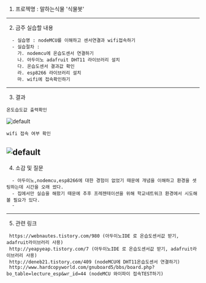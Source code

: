 1. 프로젝명 : 말하는식물 '식물봇'
---------------------------------

2. 금주 실습할 내용
```
  - 실습명 : nodeMCU를 이해하고 센서연결과 wifi접속하기
  - 실습절차 :
    가. nodemcu에 온습도센서 연결하기
    나. 아두이노 adafruit DHT11 라이브러리 설치
    다. 온습도센서 결과값 확인
    라. esp8266 라이브러리 설치
    마. wifi에 접속확인하기
```
---------------------------------

3. 결과
```
온도습도값 출력확인
```
![default](https://user-images.githubusercontent.com/31499111/48675557-9bbc4580-eb9d-11e8-9fa0-b5243d905ed0.PNG)
```
wifi 접속 여부 확인
```
![default](https://user-images.githubusercontent.com/31499111/48675558-a4148080-eb9d-11e8-8407-fb21094d00a3.PNG)
---------------------------------

4. 소감 및 질문
```
  - 아두이노,nodemcu,esp8266에 대한 경험이 없었기 때문에 개념을 이해하고 환경을 셋팅하는데 시간을 오래 썼다.
  - 집에서만 실습을 해왔기 때문에 추후 프레젠테이션을 위해 학교네트워크 환경에서 시도해 볼 필요가 있다.
  - 
```
---------------------------------

5. 관련 링크
```
 https://webnautes.tistory.com/980 (아두이노IDE 로 온습도센서값 받기, adafruit라이브러리 사용)
 http://yeapyeap.tistory.com/7 (아두이노IDE 로 온습도센서값 받기, adafruit라이브러리 사용)
 http://deneb21.tistory.com/409 (nodeMCU에 DHT11온습도센서 연결하기)
 http://www.hardcopyworld.com/gnuboard5/bbs/board.php?bo_table=lecture_esp&wr_id=44 (nodeMCU 와이파이 접속TEST하기)
```
